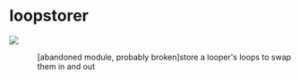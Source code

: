 
<a name=loopstorer></a><br>
# <b>loopstorer</b>
<img src="https://www.bespokesynth.com/docs/screenshots/loopstorer.png"><br>
<div style="display:inline-block;margin-left:50px;">
[abandoned module, probably broken]store a looper's loops to swap them in and out<br/><br/>